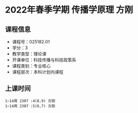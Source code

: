 # 2022年春季学期 传播学原理 方刚






## 课程信息

- 课程号：025182.01
- 学分：3
- 教学类型：理论课
- 开课单位：科技传播与科技政策系
- 课程类别：专业核心
- 课程层次：本科计划内课程

## 上课时间

```
1~14周 2307 :4(8,9) 方刚
1~14周 2307 :5(6,7) 方刚
```

